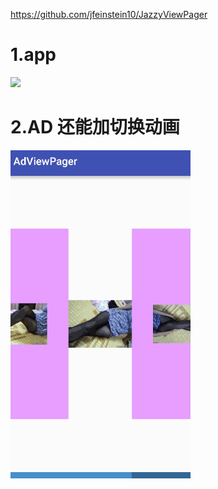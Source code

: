 https://github.com/jfeinstein10/JazzyViewPager

# 1.app
![](app/vp.gif)

# 2.AD 还能加切换动画
![](adviewpager/ad.gif)
